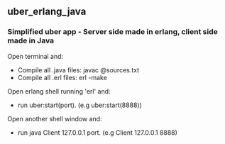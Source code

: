## uber_erlang_java
### Simplified uber app - Server side made in erlang, client side made in Java
Open terminal and:
- Compile all .java files: javac @sources.txt
- Compile all .erl files: erl -make

Open erlang shell running 'erl' and:
- run uber:start(port). (e.g uber:start(8888))

Open another shell window and:
- run java Client 127.0.0.1 port. (e.g Client 127.0.0.1 8888)